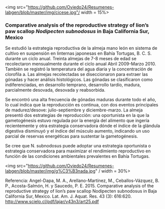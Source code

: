 <img src="https://github.com/Oviedo24/Resumenes-labgen/blob/master/img/cicese.jpg"/ width = 15%>

### Comparative analysis of the reproductive strategy of lion’s paw scallop *Nodipecten subnodosus* in Baja California Sur, Mexico


Se estudió la estrategia reproductiva de la almeja mano león en sistema de cultivo en suspensión en linternas japonesas en Bahía Tortugas, B. C. S. durante un ciclo anual. Treinta almejas de 7-8 meses de edad se recolectaron mensualmente durante el ciclo anual Abril 2009-Marzo 2010. También se registró la temperatura del agua diaria y la concentración de clorofila a. Las almejas recolectadas se diseccionaron para extraer las gónadas y hacer análisis histológicos. Las gónadas se clasificaron como indiferenciadas, en desarrollo temprano, desarrollo tardío, madura, parcialmente desovada, desovada y reabsorbida.

Se encontró una alta frecuencia de gónadas maduras durante todo el año, lo cual indica que la reproducción es continua, con dos eventos principales de madurez/desove: julio-septiembre y diciembre-marzo. La almeja presentó dos estrategias de reproducción: una oportunista en la que la gametogénesis estuvo regulada por la energía del alimento que ingería recientemente y otra estrategia conservadora dónde el índice de la glándula digestiva disminuyó y el índice del músculo aumento, indicando un uso parcial de reservas energéticas para sustentar la gametogénesis.

Se cree que N. subnodosus puede adoptar una estrategia oportunista o estrategia conservadora para maximizar el rendimiento reproductivo en función de las condiciones ambientales prevalentes en Bahía Tortugas.

<img src="https://github.com/Oviedo24/Resumenes-labgen/blob/master/img/g%C3%B3nada.jpg" / width = 30%>

Referencia: Angel-Dapa, M. A., Arellano-Martínez, M., Ceballos-Vázquez, B. P., Acosta-Salmón, H. y  Saucedo, P. E. 2015. Comparative analysis of the reproductive strategy of lion’s paw scallop Nodipecten subnodosus in Baja California Sur, Mexico.  Lat. Am. J. Aquat. Res. 43 (3): 616:620. 
http://www.scielo.cl/pdf/lajar/v43n3/art25.pdf
